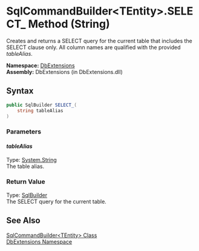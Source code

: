 SqlCommandBuilder&lt;TEntity>.SELECT_ Method (String)
=====================================================
Creates and returns a SELECT query for the current table that includes the SELECT clause only. All column names are qualified with the provided *tableAlias*.

**Namespace:** [DbExtensions][1]  
**Assembly:** DbExtensions (in DbExtensions.dll)

Syntax
------

```csharp
public SqlBuilder SELECT_(
	string tableAlias
)
```

### Parameters

#### *tableAlias*
Type: [System.String][2]  
The table alias.

### Return Value
Type: [SqlBuilder][3]  
The SELECT query for the current table.

See Also
--------
[SqlCommandBuilder&lt;TEntity> Class][4]  
[DbExtensions Namespace][1]  

[1]: ../README.md
[2]: http://msdn.microsoft.com/en-us/library/s1wwdcbf
[3]: ../SqlBuilder/README.md
[4]: README.md